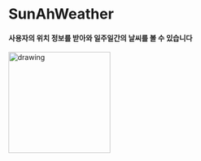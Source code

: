 # SunAhWeather

#### 사용자의 위치 정보를 받아와 일주일간의 날씨를 볼 수 있습니다

<img src="https://user-images.githubusercontent.com/70833455/215922715-4615ce7c-6fc1-457c-bc43-e217a59dfa65.gif" alt="drawing" width="200"/>
